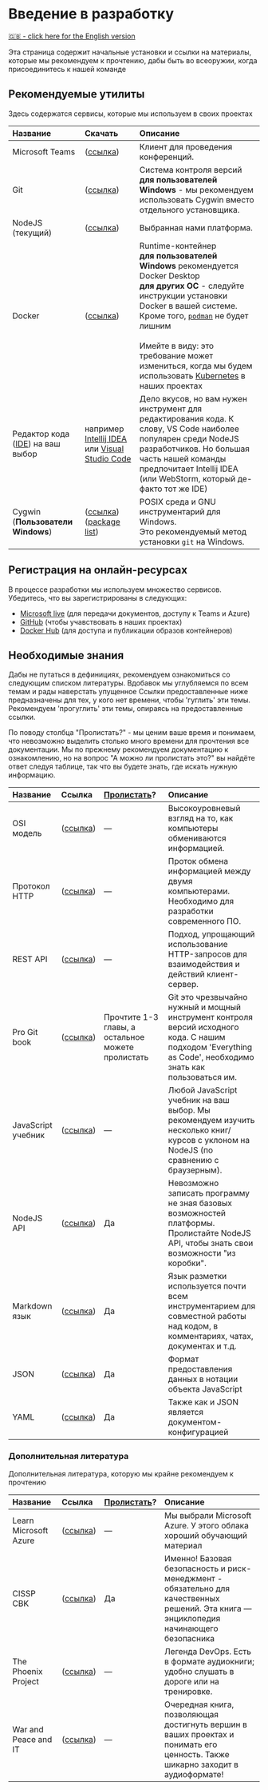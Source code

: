 # Введение в разработку

[🇬🇧 - click here for the English version](../getting-started.md)

Эта страница содержит начальные установки и ссылки на материалы, которые мы
рекомендуем к прочтению, дабы быть во всеоружии, когда присоединитесь к нашей
команде

## Рекомендуемые утилиты

Здесь содержатся сервисы, которые мы используем в своих проектах

| Название                                                                                             | Скачать                                                                                                                | Описание                                                                                                                                                                                                                                                                                                                                                             |
|:-----------------------------------------------------------------------------------------------------|:-----------------------------------------------------------------------------------------------------------------------|:---------------------------------------------------------------------------------------------------------------------------------------------------------------------------------------------------------------------------------------------------------------------------------------------------------------------------------------------------------------------|
| Microsoft Teams                                                                                      | ([ссылка](https://www.microsoft.com/en-us/microsoft-365/microsoft-teams/download-app))                                 | Клиент для проведения конференций.                                                                                                                                                                                                                                                                                                                                   |
| Git                                                                                                  | ([ссылка](https://git-scm.com/))                                                                                       | Система контроля версий<br/>**для пользователей Windows** - мы рекомендуем использовать Cygwin вместо отдельного установщика.                                                                                                                                                                                                                                        |
| NodeJS (текущий)                                                                                     | ([ссылка](https://nodejs.org/ru/))                                                                                     | Выбранная нами платформа.                                                                                                                                                                                                                                                                                                                                            |
| Docker                                                                                               | ([ссылка](https://www.docker.com/get-started))                                                                         | Runtime-контейнер<br/>**для пользователей Windows** рекомендуется Docker Desktop<br/>**для других ОС** - следуйте инструкции установки Docker в вашей системе. Кроме того, [`podman`](https://podman.io/) не будет лишним<br/><br/>Имейте в виду: это требование может измениться, когда мы будем использовать [Kubernetes](https://kubernetes.io/) в наших проектах |
| Редактор кода ([IDE](https://en.wikipedia.org/wiki/Integrated_development_environment)) на ваш выбор | например [Intellij IDEA](https://www.jetbrains.com/idea/) или [Visual Studio Code](https://code.visualstudio.com/)     | Дело вкусов, но вам нужен инструмент для редактирования кода. К слову, VS Code наиболее популярен среди NodeJS разработчиков. Но большая часть нашей команды предпочитает Intellij IDEA (или WebStorm, который де-факто тот же IDE)                                                                                                                                  |
| Cygwin (**Пользователи Windows**)                                                                    | ([ссылка](https://cygwin.com/install.html))<br/>([package list](https://github.com/devsecops-learning/cygwin-scripts)) | POSIX среда и GNU инструментарий для Windows.<br/>Это рекомендуемый метод установки `git` на Windows.                                                                                                                                                                                                                                                                |

## Регистрация на онлайн-ресурсах

В процессе разработки мы используем множество сервисов. Убедитесь, что вы зарегистрированы в следующих:

-   [Microsoft live](https://live.com) (для передачи документов, доступу к Teams
    и Azure)
-   [GitHub](https://github.com) (чтобы учавствовать в наших проектах)
-   [Docker Hub](https://hub.docker.com/) (для доступа и публикации образов
    контейнеров)

## Необходимые знания

Дабы не путаться в дефинициях, рекомендуем ознакомиться со следующим списком литературы. Вдобавок мы углубляемся по всем темам и рады наверстать упущенное
Ссылки предоставленные ниже предназначены для тех, у кого нет времени, чтобы 'гуглить' эти темы. 
Рекомендуем 'прогуглить' эти темы, опираясь на предоставленные ссылки.

По поводу столбца "Пролистать?" - мы ценим ваше время и понимаем, что невозможно выделить столько много времени для прочтения все документации.
Мы по прежнему рекомендуем документацию к ознакомлению, но на вопрос "А можно ли пролистать это?" вы найдёте ответ следуя таблице, так что вы будете знать, где искать нужную информацию.

| Название           | Ссылка                                                                                   | [Пролистать](https://ru.wiktionary.org/wiki/%D0%BF%D1%80%D0%BE%D0%BB%D0%B8%D1%81%D1%82%D0%B0%D1%82%D1%8C)? | Описание                                                                                                                                                    |
|:-------------------|:-----------------------------------------------------------------------------------------|:-----------------------------------------------------------------------------------------------------------|:------------------------------------------------------------------------------------------------------------------------------------------------------------|
| OSI модель         | ([ссылка](http://infocisco.ru/network_model_osi.html))                                   | —                                                                                                          | Высокоуровневый взгляд на то, как компьютеры обмениваются информацией.                                                                                      |
| Протокол HTTP      | ([ссылка](https://developer.mozilla.org/ru/docs/Web/HTTP/Overview))                      | —                                                                                                          | Проток обмена информацией между двумя компьютерами. Необходимо для разработки современного ПО.                                                              |
| REST API           | ([ссылка](https://ru.wikipedia.org/wiki/REST))                                           | —                                                                                                          | Подход, упрощающий использование HTTP-запросов для взаимодействия и действий клиент-сервер.                                                                 |
| Pro Git book       | ([ссылка](https://git-scm.com/book/ru/))                                                 | Прочтите 1-3 главы, а остальное можете пролистать                                                          | Git это чрезвычайно нужный и мощный инструмент контроля версий исходного кода. С нашим подходом 'Everything as Code', необходимо знать как пользоваться им. |
| JavaScript учебник | ([ссылка](https://nodejs.org/ru/docs/guides/))                                           | —                                                                                                          | Любой JavaScript учебник на ваш выбор. Мы рекомендуем изучить несколько книг/курсов с уклоном на NodeJS (по сравнению с браузерным).                        |
| NodeJS API         | ([ссылка](https://nodejs.org/docs/latest/api/))                                          | Да                                                                                                         | Невозможно записать программу не зная базовых возможностей платформы. Пролистайте NodeJS API, чтобы знать свои возможности "из коробки".                    |
| Markdown язык      | ([ссылка](https://guides.github.com/features/mastering-markdown/))                       | Да                                                                                                         | Язык разметки используется почти всем инструментарием для совместной работы над кодом, в комментариях, чатах, документах и т.д.                             |
| JSON               | ([ссылка](https://www.w3schools.com/js/js_json_syntax.asp))                              | Да                                                                                                         | Формат предоставления данных в нотации объекта JavaScript                                                                                                   |
| YAML               | ([ссылка](https://docs.ansible.com/ansible/latest/reference_appendices/YAMLSyntax.html)) | Да                                                                                                         | Также как и JSON является документом-конфигурацией                                                                                                          |

### Дополнительная литература

Дополнительная литература, которую мы крайне рекомендуем к прочтению

| Название              | Ссылка                                                                                          | [Пролистать](https://ru.wiktionary.org/wiki/%D0%BF%D1%80%D0%BE%D0%BB%D0%B8%D1%81%D1%82%D0%B0%D1%82%D1%8C)? | Описание                                                                                                                                |
|:----------------------|:------------------------------------------------------------------------------------------------|:-----------------------------------------------------------------------------------------------------------|:----------------------------------------------------------------------------------------------------------------------------------------|
| Learn Microsoft Azure | ([ссылка](https://docs.microsoft.com/en-us/learn/azure/))                                       | —                                                                                                          | Мы выбрали Microsoft Azure. У этого облака хороший обучающий материал                                                                   |
| CISSP CBK             | ([ссылка](https://www.amazon.com/Official-ISC-Guide-CISSP-CBK/dp/1119423341))                   | Да                                                                                                         | Именно! Базовая безопасность и риск-менеджмент - обязательно для качественных решений. Эта книга — энциклопедия начинающего безопасника |
| The Phoenix Project   | ([ссылка](https://www.amazon.com/Phoenix-Project-DevOps-Helping-Business/dp/0988262592))        | —                                                                                                          | Легенда DevOps. Есть в формате аудиокниги; удобно слушать в дороге или на тренировке.                                                   |
| War and Peace and IT  | ([ссылка](https://www.amazon.com/War-Peace-Business-Leadership-Technology-ebook/dp/B07JZHCVY9)) | —                                                                                                          | Очередная книга, позволяющая достигнуть вершин в ваших проектах и понимать его ценность. Также шикарно заходит в аудиоформате!          |
